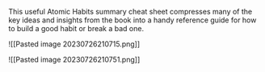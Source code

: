 This useful Atomic Habits summary cheat sheet compresses many of the key ideas and insights from the book into a handy reference guide for how to build a good habit or break a bad one.

![[Pasted image 20230726210715.png]]

![[Pasted image 20230726210751.png]]